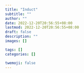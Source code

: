 ```yaml
---
title: "Induct"
subtitle: ""
author: ""
date: 2022-12-20T20:56:55+08:00
lastmod: 2022-12-20T20:56:55+08:00
draft: false
description: ""
images: []

tags: []
categories: []

twemoji: false
---
```


